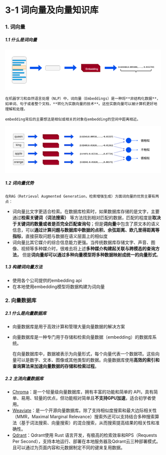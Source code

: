 # 3-1 词向量及向量知识库

### 1. 词向量

##### 1.1 什么是词向量

​![image](assets/image-20240826164414-pci76rx.png)​

	在机器学习和自然语言处理（NLP）中，词向量（Embeddings）是一种将**非结构化数据**，如单词、句子或者整个文档，**转化为实数向量的技术**。这些实数向量可以被计算机更好地理解和处理。

	embedding背后的主要想法是相似或相关的对象在embedding的空间中距离相近。

​![image](assets/image-20240826164521-j3i1m7s.png)​

##### 1.2 词向量优势

	在RAG（Retrieval Augmented Generation，检索增强生成）方面词向量的优势主要有两点：

* 词向量比文字更适合检索。在数据库检索时，如果数据库存储的是文字，主要通过**检索关键词（词法搜索）** 等方法找到相对匹配的数据，匹配的程度是**取决于关键词的数量或者是否完全匹配查询句**；但是**词向量**中包含了原文本的语义信息，可以**通过计算问题与数据库中数据的点积、余弦距离、欧几里得距离等指标**，直接获取问题与数据在语义层面上的相似度
* 词向量比其它媒介的综合信息能力更强。当传统数据库存储文字、声音、图像、视频等多种媒介时，很难去将上述**多种媒介构建起关联与跨模态的查询方法，** 但是**词向量却可以通过多种向量模型将多种数据映射成统一的向量形式**。

##### 1.3 构建词向量方法

* 使用各个公司提供的embedding api
* 在本地使用embedding模型将数据构建为词向量

### 2. 向量数据库

##### 2.1 什么是向量数据库

* 向量数据库是用于高效计算和管理大量向量数据的解决方案
* 向量数据库是一种专门用于存储和检索向量数据（embedding）的数据库系统。

	在向量数据库中，数据被表示为向量形式，每个向量代表一个数据项。这些向量可以是数字、文本、图像或其他类型的数据。向量数据库使用**高效的索引和查询算法来加速向量数据的存储和检索过程**。

##### 2.2 主流向量数据库

* [Chroma](https://www.trychroma.com/)：是一个轻量级向量数据库，拥有丰富的功能和简单的 API，具有简单、易用、轻量的优点，但功能相对简单且**不支持GPU加速**，适合初学者使用。
* [Weaviate](https://weaviate.io/)：是一个开源向量数据库。除了支持相似度搜索和最大边际相关性（MMR，Maximal Marginal Relevance）搜索外还可以支持结合多种搜索算法（基于词法搜索、向量搜索）的混合搜索，从而搜索提高结果的相关性和准确性。
* [Qdrant](https://qdrant.tech/)：Qdrant使用 Rust 语言开发，有极高的检索效率和RPS（Requests Per Second），支持本地运行、部署在本地服务器及Qdrant云三种部署模式。且可以通过为页面内容和元数据制定不同的键来复用数据。
